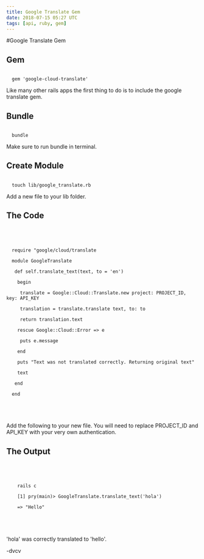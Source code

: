 ```yaml
---
title: Google Translate Gem
date: 2018-07-15 05:27 UTC
tags: [api, ruby, gem]
---
```

#Google Translate Gem
## Gem

<code>
  gem 'google-cloud-translate'
</code>

Like many other rails apps the first thing to do is to include the google translate gem.

## Bundle

<code>
  bundle
</code>

Make sure to run bundle in terminal.

## Create Module

<code>
  touch lib/google_translate.rb
</code>

Add a new file to your lib folder.

## The Code

<code>
  <p>
  require "google/cloud/translate </br>
  module GoogleTranslate </br>
  &nbsp;def self.translate_text(text, to = 'en') </br>
  &nbsp;&nbsp;begin </br>
  &nbsp;&nbsp;&nbsp;translate = Google::Cloud::Translate.new project: PROJECT_ID, key: API_KEY </br>
  &nbsp;&nbsp;&nbsp;translation = translate.translate text, to: to </br>
  &nbsp;&nbsp;&nbsp;return translation.text </br>
  &nbsp;&nbsp;rescue Google::Cloud::Error => e </br>
  &nbsp;&nbsp;&nbsp;puts e.message </br>
  &nbsp;&nbsp;end </br>
  &nbsp;&nbsp;puts "Text was not translated correctly. Returning original text" </br>
  &nbsp;&nbsp;text</br>
  &nbsp;end </br>
  end </br>
  </p>
</code>

Add the following to your new file. You will need to replace PROJECT\_ID and API\_KEY with your very own authentication.

## The Output

<code>
  <p>
    rails c</br>
    [1] pry(main)> GoogleTranslate.translate_text('hola')</br>
    => "Hello"</br>
  </p>
</code>

'hola' was correctly translated to 'hello'.

\-dvcv
